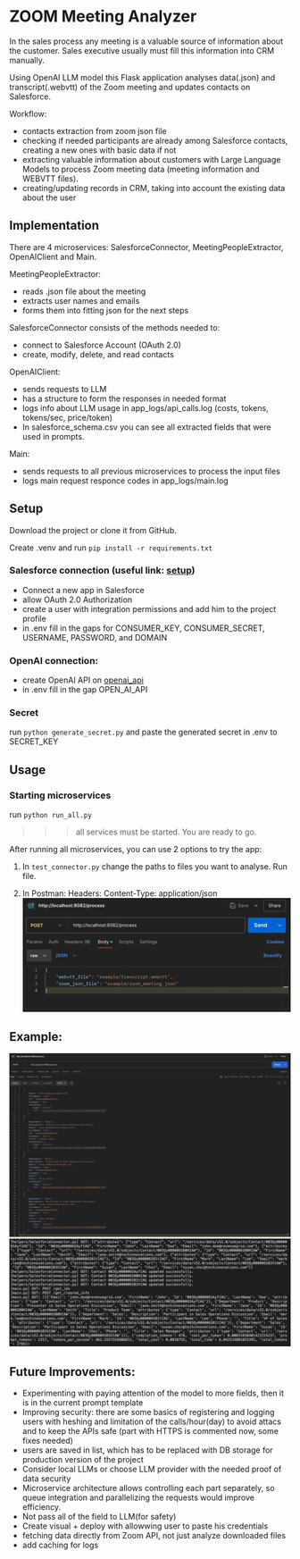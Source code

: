 # ZOOM Meeting Analyzer



In the sales process any meeting is a valuable source of information about the customer. Sales executive usually must fill this information into CRM manually. 

Using OpenAI LLM model this Flask application analyses data(.json) and transcript(.webvtt) of the Zoom meeting and updates contacts on Salesforce.

Workflow:
- contacts extraction from zoom json file
- checking if needed participants are already among Salesforce contacts, creating a new ones with basic data if not
-  extracting valuable information about customers with Large Language Models to process Zoom meeting data (meeting information and WEBVTT files). 
- creating/updating records in CRM, taking into account the existing data about the user


## Implementation

There are 4 microservices: SalesforceConnector, MeetingPeopleExtractor, OpenAIClient and Main.

MeetingPeopleExtractor:
- reads .json file about the meeting
- extracts user names and emails
- forms them into fitting json for the next steps
  

SalesforceConnector consists of the methods needed to:
- connect to Salesforce Account (OAuth 2.0)
- create, modify, delete, and read contacts

OpenAIClient:
- sends requests to LLM
- has a structure to form the responses in needed format
- logs info about LLM usage in app_logs/api_calls.log (costs, tokens, tokens/sec, price/token)
- In salesforce_schema.csv you can see all extracted fields that were used in prompts.

Main:
- sends requests to all previous microservices to process the input files
- logs main request responce codes in app_logs/main.log

## Setup

Download the project or clone it from GitHub.

Create .venv and run ```pip install -r requirements.txt```


### Salesforce connection (useful link: [setup](https://www.youtube.com/watch?v=zFcjDQC2nag&ab_channel=JieJenn))
   
- Connect a new app in Salesforce
- allow OAuth 2.0 Authorization
- create a user with integration permissions and add him to the project profile
- in .env fill in the gaps for 
CONSUMER_KEY, CONSUMER_SECRET, USERNAME, PASSWORD, and DOMAIN 


### OpenAI connection:
- create OpenAI API on [openai_api](https://openai.com/index/openai-api/)
- in .env fill in the gap OPEN_AI_API

### Secret
run ```python generate_secret.py``` and paste the generated secret in .env to SECRET_KEY




## Usage

### Starting microservices

run ```python run_all.py```

>>> all services must be started. You are ready to go.

After running all microservices, you can use 2 options to try the app:

1) In ```test_connector.py``` change the paths to files you want to analyse. Run file.

2) In Postman:
Headers:
Content-Type: application/json
![img](example/run_in_postman.jpg)



## Example:

![img](example/example_result.png)
![img](example/example_logs.png)


## Future Improvements:

- Experimenting with paying attention of the model to more fields, then it is in the current prompt template
- Improving security: there are some basics of registering and logging users with heshing and limitation of the calls/hour(day) to avoid attacs and to keep the APIs safe  (part with HTTPS is commented now, some fixes needed)
- users are saved in list, which has to be replaced with DB storage for production version of the project
- Consider local LLMs or choose LLM provider with the needed proof of data security 
- Microservice architecture allows controlling each part separately, so queue integration and parallelizing the requests would improve efficiency.
- Not pass all of the field to LLM(for safety)
- Create visual + deploy with allowwing user to paste his credentials
- fetching data directly from Zoom API, not just analyze downloaded files
- add caching for logs


